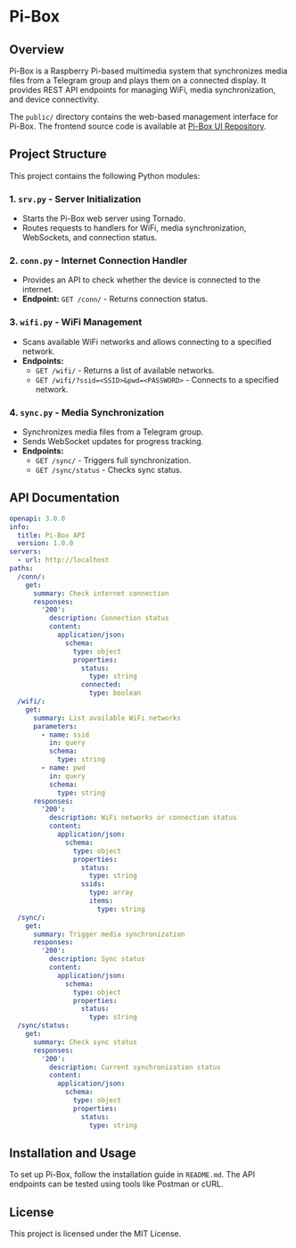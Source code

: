 # Pi-Box

## Overview

Pi-Box is a Raspberry Pi-based multimedia system that synchronizes media files from a Telegram group and plays them on a connected display. It provides REST API endpoints for managing WiFi, media synchronization, and device connectivity.

The `public/` directory contains the web-based management interface for Pi-Box. The frontend source code is available at [Pi-Box UI Repository](http://github.com/pi-box/ui).

## Project Structure

This project contains the following Python modules:

### 1. `srv.py` - **Server Initialization**

- Starts the Pi-Box web server using Tornado.
- Routes requests to handlers for WiFi, media synchronization, WebSockets, and connection status.

### 2. `conn.py` - **Internet Connection Handler**

- Provides an API to check whether the device is connected to the internet.
- **Endpoint:** `GET /conn/` - Returns connection status.

### 3. `wifi.py` - **WiFi Management**

- Scans available WiFi networks and allows connecting to a specified network.
- **Endpoints:**
  - `GET /wifi/` - Returns a list of available networks.
  - `GET /wifi/?ssid=<SSID>&pwd=<PASSWORD>` - Connects to a specified network.

### 4. `sync.py` - **Media Synchronization**

- Synchronizes media files from a Telegram group.
- Sends WebSocket updates for progress tracking.
- **Endpoints:**
  - `GET /sync/` - Triggers full synchronization.
  - `GET /sync/status` - Checks sync status.

## API Documentation

```yaml
openapi: 3.0.0
info:
  title: Pi-Box API
  version: 1.0.0
servers:
  - url: http://localhost
paths:
  /conn/:
    get:
      summary: Check internet connection
      responses:
        '200':
          description: Connection status
          content:
            application/json:
              schema:
                type: object
                properties:
                  status:
                    type: string
                  connected:
                    type: boolean
  /wifi/:
    get:
      summary: List available WiFi networks
      parameters:
        - name: ssid
          in: query
          schema:
            type: string
        - name: pwd
          in: query
          schema:
            type: string
      responses:
        '200':
          description: WiFi networks or connection status
          content:
            application/json:
              schema:
                type: object
                properties:
                  status:
                    type: string
                  ssids:
                    type: array
                    items:
                      type: string
  /sync/:
    get:
      summary: Trigger media synchronization
      responses:
        '200':
          description: Sync status
          content:
            application/json:
              schema:
                type: object
                properties:
                  status:
                    type: string
  /sync/status:
    get:
      summary: Check sync status
      responses:
        '200':
          description: Current synchronization status
          content:
            application/json:
              schema:
                type: object
                properties:
                  status:
                    type: string
```

## Installation and Usage

To set up Pi-Box, follow the installation guide in `README.md`. The API endpoints can be tested using tools like Postman or cURL.

## License

This project is licensed under the MIT License.

